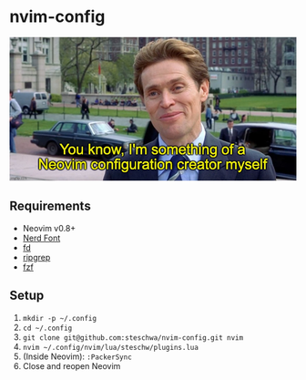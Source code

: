 # nvim-config

![](./you-know.jpg)

## Requirements

-   Neovim v0.8+
-   [Nerd Font](https://github.com/ryanoasis/nerd-fonts)
-   [fd](https://github.com/sharkdp/fd)
-   [ripgrep](https://github.com/BurntSushi/ripgrep)
-   [fzf](https://github.com/junegunn/fzf)

## Setup

1. `mkdir -p ~/.config`
2. `cd ~/.config`
3. `git clone git@github.com:steschwa/nvim-config.git nvim`
4. `nvim ~/.config/nvim/lua/steschw/plugins.lua`
5. (Inside Neovim): `:PackerSync`
6. Close and reopen Neovim
